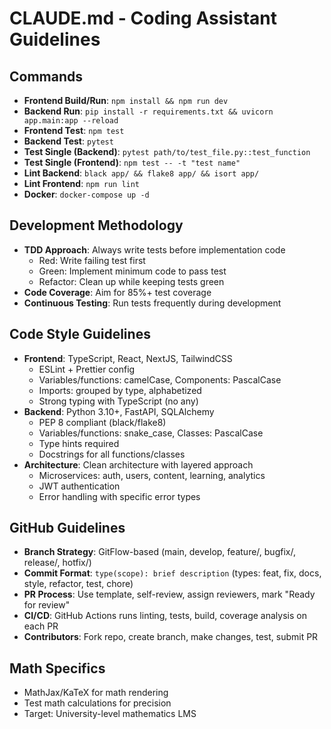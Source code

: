 # CLAUDE.md - Coding Assistant Guidelines

## Commands
- **Frontend Build/Run**: `npm install && npm run dev`
- **Backend Run**: `pip install -r requirements.txt && uvicorn app.main:app --reload`
- **Frontend Test**: `npm test`
- **Backend Test**: `pytest`
- **Test Single (Backend)**: `pytest path/to/test_file.py::test_function`
- **Test Single (Frontend)**: `npm test -- -t "test name"`
- **Lint Backend**: `black app/ && flake8 app/ && isort app/`
- **Lint Frontend**: `npm run lint`
- **Docker**: `docker-compose up -d`

## Development Methodology
- **TDD Approach**: Always write tests before implementation code
  - Red: Write failing test first
  - Green: Implement minimum code to pass test
  - Refactor: Clean up while keeping tests green
- **Code Coverage**: Aim for 85%+ test coverage
- **Continuous Testing**: Run tests frequently during development

## Code Style Guidelines
- **Frontend**: TypeScript, React, NextJS, TailwindCSS
  - ESLint + Prettier config
  - Variables/functions: camelCase, Components: PascalCase
  - Imports: grouped by type, alphabetized
  - Strong typing with TypeScript (no any)
- **Backend**: Python 3.10+, FastAPI, SQLAlchemy
  - PEP 8 compliant (black/flake8)
  - Variables/functions: snake_case, Classes: PascalCase
  - Type hints required
  - Docstrings for all functions/classes
- **Architecture**: Clean architecture with layered approach
  - Microservices: auth, users, content, learning, analytics
  - JWT authentication
  - Error handling with specific error types

## GitHub Guidelines
- **Branch Strategy**: GitFlow-based (main, develop, feature/, bugfix/, release/, hotfix/)
- **Commit Format**: `type(scope): brief description` (types: feat, fix, docs, style, refactor, test, chore)
- **PR Process**: Use template, self-review, assign reviewers, mark "Ready for review"
- **CI/CD**: GitHub Actions runs linting, tests, build, coverage analysis on each PR
- **Contributors**: Fork repo, create branch, make changes, test, submit PR

## Math Specifics
- MathJax/KaTeX for math rendering
- Test math calculations for precision
- Target: University-level mathematics LMS